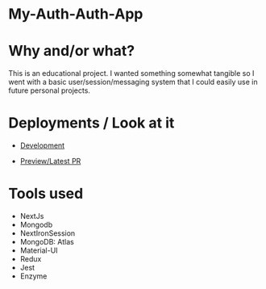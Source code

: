 # My-Auth-Auth-App

# Why and/or what?
This is an educational project. I wanted something somewhat tangible so I went with a basic user/session/messaging system 
that I could easily use in future personal projects.

# Deployments / Look at it

- [Development](https://my-auth-auth-app.vercel.app/) 

- [Preview/Latest PR](https://github.com/david-vloedman/My-Auth-Auth-App/deployments/activity_log?environment=Preview)



# Tools used
- NextJs
- Mongodb
- NextIronSession
- MongoDB: Atlas
- Material-UI
- Redux
- Jest
- Enzyme
